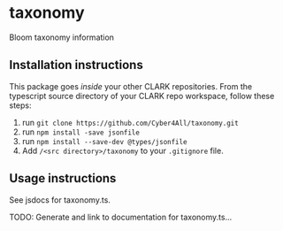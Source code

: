 # taxonomy
Bloom taxonomy information

## Installation instructions
This package goes _inside_ your other CLARK repositories. From the typescript source directory of your CLARK repo workspace, follow these steps:
1) run `git clone https://github.com/Cyber4All/taxonomy.git`
2) run `npm install -save jsonfile`
3) run `npm install --save-dev @types/jsonfile`
4) Add `/<src directory>/taxonomy` to your `.gitignore` file.

## Usage instructions
See jsdocs for taxonomy.ts.

TODO: Generate and link to documentation for taxonomy.ts...